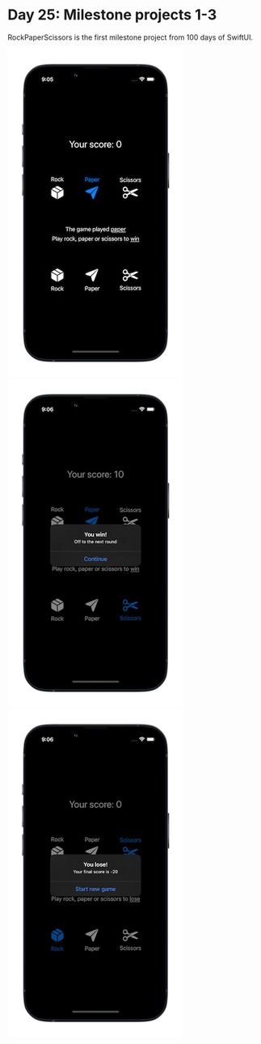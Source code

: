 # Day 25: Milestone projects 1-3

RockPaperScissors is the first milestone project from 100 days of SwiftUI.  

![rock-paper-scissors-1](https://github.com/husaynhakeem/ios-playground/blob/main/100DaysOfSwiftUI/RockPaperScissors/art/rock-paper-scissors-1.png)
![rock-paper-scissors-2](https://github.com/husaynhakeem/ios-playground/blob/main/100DaysOfSwiftUI/RockPaperScissors/art/rock-paper-scissors-2.png)
![rock-paper-scissors-3](https://github.com/husaynhakeem/ios-playground/blob/main/100DaysOfSwiftUI/RockPaperScissors/art/rock-paper-scissors-3.png)
